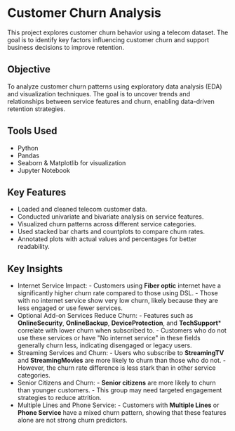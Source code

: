 # Customer Churn Analysis

This project explores customer churn behavior using a telecom dataset. The goal is to identify key factors influencing customer churn and support business decisions to improve retention.

## Objective

To analyze customer churn patterns using exploratory data analysis (EDA) and visualization techniques. The goal is to uncover trends and relationships between service features and churn, 
enabling data-driven retention strategies.

## Tools Used

- Python 
- Pandas
- Seaborn & Matplotlib for visualization
- Jupyter Notebook

## Key Features

- Loaded and cleaned telecom customer data.
- Conducted univariate and bivariate analysis on service features.
- Visualized churn patterns across different service categories.
- Used stacked bar charts and countplots to compare churn rates.
- Annotated plots with actual values and percentages for better readability.

## Key Insights

- Internet Service Impact:
      - Customers using **Fiber optic** internet have a significantly higher churn rate compared to those using DSL.
      - Those with no internet service show very low churn, likely because they are less engaged or use fewer services.
- Optional Add-on Services Reduce Churn:
      - Features such as **OnlineSecurity**, **OnlineBackup**, **DeviceProtection**, and **TechSupport*** correlate with lower churn when subscribed to.
      - Customers who do not use these services or have "No internet service" in these fields generally churn less, indicating disengaged or legacy users.
- Streaming Services and Churn:
      - Users who subscribe to **StreamingTV** and **StreamingMovies** are more likely to churn than those who do not.
      - However, the churn rate difference is less stark than in other service categories.
- Senior Citizens and Churn:
      - **Senior citizens** are more likely to churn than younger customers.
      - This group may need targeted engagement strategies to reduce attrition.
- Multiple Lines and Phone Service:
      - Customers with **Multiple Lines** or **Phone Service** have a mixed churn pattern, showing that these features alone are not strong churn predictors.

